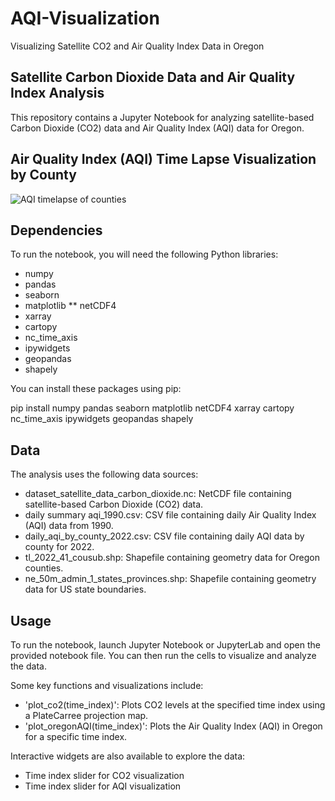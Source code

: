 # AQI-Visualization
Visualizing Satellite CO2 and Air Quality Index Data in Oregon
## Satellite Carbon Dioxide Data and Air Quality Index Analysis
This repository contains a Jupyter Notebook for analyzing satellite-based Carbon Dioxide (CO2) data and Air Quality Index (AQI) data for Oregon. 

## Air Quality Index (AQI) Time Lapse Visualization by County

![AQI timelapse of counties](AQI_plot.gif)


## Dependencies

To run the notebook, you will need the following Python libraries:

* numpy
* pandas
* seaborn
* matplotlib
** netCDF4
* xarray
* cartopy
* nc_time_axis
* ipywidgets
* geopandas
* shapely

You can install these packages using pip:

pip install numpy pandas seaborn matplotlib netCDF4 xarray cartopy nc_time_axis ipywidgets geopandas shapely
## Data 
The analysis uses the following data sources:

* dataset_satellite_data_carbon_dioxide.nc: NetCDF file containing satellite-based Carbon Dioxide (CO2) data.
* daily summary aqi_1990.csv: CSV file containing daily Air Quality Index (AQI) data from 1990.
* daily_aqi_by_county_2022.csv: CSV file containing daily AQI data by county for 2022.
* tl_2022_41_cousub.shp: Shapefile containing geometry data for Oregon counties.
* ne_50m_admin_1_states_provinces.shp: Shapefile containing geometry data for US state boundaries.

## Usage
To run the notebook, launch Jupyter Notebook or JupyterLab and open the provided notebook file. You can then run the cells to visualize and analyze the data.

Some key functions and visualizations include:

* 'plot_co2(time_index)': Plots CO2 levels at the specified time index using a PlateCarree projection map.
* 'plot_oregonAQI(time_index)': Plots the Air Quality Index (AQI) in Oregon for a specific time index.

Interactive widgets are also available to explore the data:

* Time index slider for CO2 visualization
* Time index slider for AQI visualization


